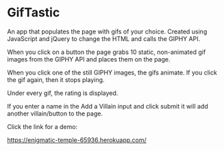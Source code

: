 # GifTastic

An app that populates the page with gifs of your choice.  Created using JavaScript and jQuery to change the HTML and calls the GIPHY API.

When you click on a button the page grabs 10 static, non-animated gif images from the GIPHY API and places them on the page. 

When you click one of the still GIPHY images, the gifs animate. If you click the gif again, then it stops playing.

Under every gif, the rating is displayed. 

If you enter a name in the Add a Villain input and click submit it will add another villain/button to the page.

Click the link for a demo:

https://enigmatic-temple-65936.herokuapp.com/
